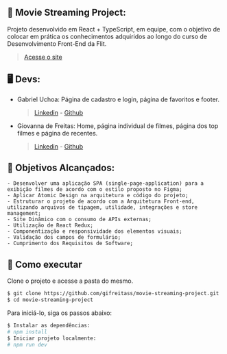 ## 📝 Movie Streaming Project:

Projeto desenvolvido em React + TypeScript, em equipe, com o objetivo de colocar em prática os conhecimentos adquiridos ao longo do curso de Desenvolvimento Front-End da Flit.

> [Acesse o site](https://movie-streaming-project.vercel.app/)

## 🖥️ Devs:

-  Gabriel Uchoa: Página de cadastro e login, página de favoritos e footer.
   > [Linkedin](https://www.linkedin.com/in/gabriel-uchoa/) -
   > [Github](https://github.com/Gabriel-Uchoa)
-  Giovanna de Freitas: Home, página individual de filmes, página dos top filmes e página de recentes.
   > [Linkedin](https://www.linkedin.com/in/gifreitasss/) -
   > [Github](https://github.com/gifreitass)

## 📑 Objetivos Alcançados:

    - Desenvolver uma aplicação SPA (single-page-application) para a exibição filmes de acordo com o estilo proposto no Figma;
    - Aplicar Atomic Design na arquitetura e código do projeto;
    - Estruturar o projeto de acordo com a Arquitetura Front-end, utilizando arquivos de tipagem, utilidade, integrações e store management;
    - Site Dinâmico com o consumo de APIs externas;
    - Utilização de React Redux;
    - Componentização e responsividade dos elementos visuais;
    - Validação dos campos de formulário;
    - Cumprimento dos Requisitos de Software;

## 🚀 Como executar

Clone o projeto e acesse a pasta do mesmo.

```bash
$ git clone https://github.com/gifreitass/movie-streaming-project.git
$ cd movie-streaming-project
```

Para iniciá-lo, siga os passos abaixo:

```bash
$ Instalar as dependências:
# npm install
$ Iniciar projeto localmente:
# npm run dev
```
